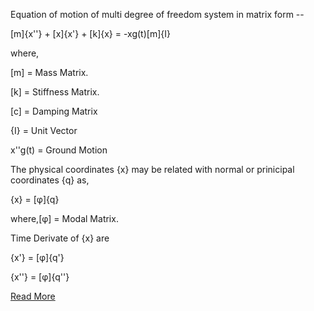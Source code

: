 Equation of motion of multi degree of freedom system in matrix form -- <br>

[m]{x''} + [x]{x'} + [k]{x} = -xg(t)[m]{I} <br>

where, <br>

[m] = Mass Matrix. <br>

[k] = Stiffness Matrix. <br>

[c] = Damping Matrix <br>

{I} = Unit Vector <br>

x''g(t) = Ground Motion

The physical coordinates {x} may be related with normal or prinicipal coordinates {q} as,<br>

{x} = [φ]{q}<br>

where,[φ] = Modal Matrix.<br>

Time Derivate of {x} are<br>

{x'} = [φ]{q'}<br>

{x''} = [φ]{q''}<br>


[Read More](doc/6.Theory.pdf)

